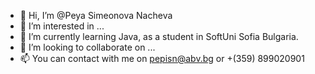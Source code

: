- 👋 Hi, I’m @Peya Simeonova Nacheva
- 👀 I’m interested in ...
- 🌱 I’m currently learning Java, as a student in SoftUni Sofia Bulgaria.
- 💞️ I’m looking to collaborate on ...
- 📫 You can contact with me on pepisn@abv.bg or +(359) 899020901

<!---
PetyaNacheva/PetyaNacheva is a ✨ special ✨ repository because its `README.md` (this file) appears on your GitHub profile.
You can click the Preview link to take a look at your changes.
--->
